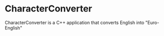 # CharacterConverter
CharacterConverter is a C++ application that converts English into "Euro-English" 
